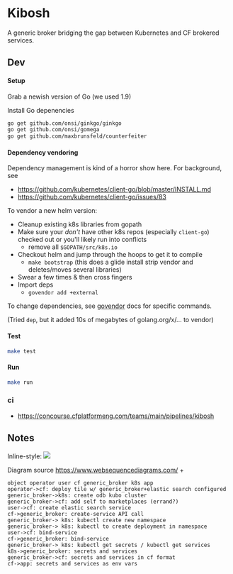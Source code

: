 # Kibosh

A generic broker bridging the gap between Kubernetes and CF brokered services.

## Dev
#### Setup
Grab a newish version of Go (we used 1.9) 

Install Go depenencies
```bash
go get github.com/onsi/ginkgo/ginkgo
go get github.com/onsi/gomega
go get github.com/maxbrunsfeld/counterfeiter
```

#### Dependency vendoring
Dependency management is kind of a horror show here. For background, see
* https://github.com/kubernetes/client-go/blob/master/INSTALL.md
* https://github.com/kubernetes/client-go/issues/83

To vendor a new helm version:
* Cleanup existing k8s libraries from gopath
* Make sure your *don't* have other k8s repos (especially `client-go`) checked out or you'll likely run into conflicts
    - remove all `$GOPATH/src/k8s.io`
* Checkout helm and jump through the hoops to get it to compile
    - `make bootstrap` (this does a glide install strip vendor and deletes/moves several libraries)
* Swear a few times & then cross fingers
* Import deps
    - `govendor add +external`

To change dependencies, see [govendor](https://github.com/kardianos/govendor) docs for specific commands.

(Tried `dep`, but it added 10s of megabytes of golang.org/x/... to vendor)

#### Test
```bash
make test
```

#### Run
```bash
make run
```

### ci
* https://concourse.cfplatformeng.com/teams/main/pipelines/kibosh

## Notes

Inline-style: 
![](SeqDiagram.png)

Diagram source https://www.websequencediagrams.com/ + 
```text
object operator user cf generic_broker k8s app
operator->cf: deploy tile w/ generic_broker+elastic search configured
generic_broker->k8s: create odb kubo cluster
generic_broker->cf: add self to marketplaces (errand?)
user->cf: create elastic search service
cf->generic_broker: create-service API call
generic_broker-> k8s: kubectl create new namespace
generic_broker-> k8s: kubectl to create deployment in namespace
user->cf: bind-service
cf->generic_broker: bind-service
generic_broker-> k8s: kubectl get secrets / kubectl get services
k8s->generic_broker: secrets and services
generic_broker->cf: secrets and services in cf format
cf->app: secrets and services as env vars
```
